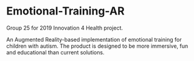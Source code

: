 # Emotional-Training-AR
Group 25 for 2019 Innovation 4 Health project.

An Augmented Reality-based implementation of emotional training for children with autism. The product is designed to be more immersive, fun and educational than current solutions.
